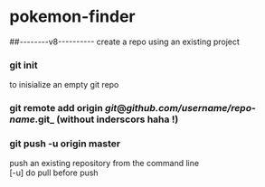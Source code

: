 # pokemon-finder
##--------v8----------
create a repo using an existing project

### git init
to inisialize an empty git repo

### git remote add origin _git_@_github._com_/_username_/repo-name_.git_ (without inderscors haha !)
### git push -u origin master

push an existing repository from the command line  
[-u] do pull before push
